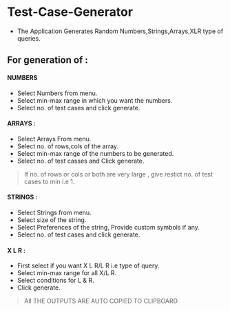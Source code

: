  # Test-Case-Generator
* The Application Generates Random Numbers,Strings,Arrays,XLR type of queries.

## For generation of :
#### NUMBERS
* Select Numbers from menu.
* Select min-max range in which you want the numbers.
* Select no. of test cases and click generate.

	
#### ARRAYS :
* Select Arrays From menu.
* Select no. of rows,cols of the array.
* Select min-max range of the numbers to be generated.
* Select no. of test casses and Click generate.
> If no. of rows or cols or both are very large , give restict no. of test cases to min i.e 1.	</br>

#### STRINGS : 
* Select Strings from menu.
* Select size of the string.
*	Select Preferences of the string, Provide custom symbols if any.
* Select no. of test cases and click generate.

#### X L R : 
* First select if you want X L R/L R i.e type of query.
* Select min-max range for all X/L R.
* Select conditions for L & R.
* Click generate.

> All THE OUTPUTS ARE AUTO COPIED TO CLIPBOARD
